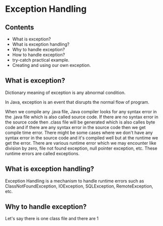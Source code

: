 # Exception Handling

## Contents

- What is exception?
- What is exception handling?
- Why to handle exception?
- How to handle exception?
- try-catch practical example.
- Creating and using our own exception.


## What is exception?

Dictionary meaning of exception is any abnormal condition.

In Java, exception is an event that disrupts the normal flow of program.

When we compile any .java file, Java compiler looks for any syntax error in the .java file which is also called source code. If there are no syntax error in the source code then .class file will be generated which is also calles byte code and if there are any syntax error in the source code then we get compile time error. There might be some cases where we don't have any syntax error in the source code and it's compiled well but at the runtime we get the error. There are various runtime error which we may encounter like division by zero, file not found exception, null pointer exception, etc. These runtime errors are called exceptions.


## What is exception handling?

Exception Handling is a mechanism to handle runtime errors such as ClassNotFoundException, IOException, SQLException, RemoteException, etc.


## Why to handle exception?

Let's say there is one class file and there are 1
